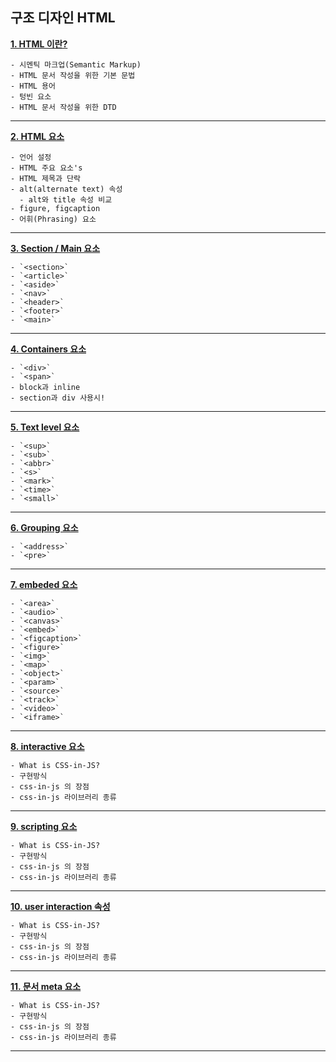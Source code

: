 ## 구조 디자인 HTML

**[1. HTML 이란?](https://github.com/dabin-lee/ddbb/html/elementfile/1_HTML_introduce.md)**

    - 시멘틱 마크업(Semantic Markup)
    - HTML 문서 작성을 위한 기본 문법
    - HTML 용어
    - 텅빈 요소
    - HTML 문서 작성을 위한 DTD
---

**[2. HTML 요소](https://github.com/dabin-lee/ddbb/html/elementfile/2_HTML_Element.md)**

    - 언어 설정
    - HTML 주요 요소's
    - HTML 제목과 단락
    - alt(alternate text) 속성
      - alt와 title 속성 비교
    - figure, figcaption
    - 어휘(Phrasing) 요소
---

**[3. Section / Main 요소](https://github.com/dabin-lee/ddbb/html/elementfile/3_section&main.md)**

    - `<section>`
    - `<article>`
    - `<aside>`
    - `<nav>`
    - `<header>`
    - `<footer>`
    - `<main>`

---

**[4. Containers 요소](https://github.com/dabin-lee/ddbb/html/elementfile/4_containers.md)**

    - `<div>`
    - `<span>`
    - block과 inline
    - section과 div 사용시!

---

**[5. Text level 요소](https://github.com/dabin-lee/ddbb/html/elementfile/5_textlevel.md)**

    - `<sup>`
    - `<sub>`
    - `<abbr>`
    - `<s>`
    - `<mark>`
    - `<time>`
    - `<small>`

---

**[6. Grouping 요소](https://github.com/dabin-lee/ddbb/html/elementfile/6_grouping.md)**

    - `<address>`
    - `<pre>`
---

**[7. embeded 요소](https://github.com/dabin-lee/ddbb/html/elementfile/7_Embeded.md)**

    - `<area>`
    - `<audio>`
    - `<canvas>`
    - `<embed>`
    - `<figcaption>`
    - `<figure>`
    - `<img>`
    - `<map>`
    - `<object>`
    - `<param>`
    - `<source>`
    - `<track>`
    - `<video>`
    - `<iframe>`
---

**[8. interactive 요소](https://github.com/dabin-lee/ddbb/html/elementfile/8_interactive.md)**

    - What is CSS-in-JS?
    - 구현방식
    - css-in-js 의 장점
    - css-in-js 라이브러리 종류
---

**[9. scripting 요소](https://github.com/dabin-lee/ddbb/html/elementfile/9_interactive.md)**

    - What is CSS-in-JS?
    - 구현방식
    - css-in-js 의 장점
    - css-in-js 라이브러리 종류
---

**[10. user interaction 속성](https://github.com/dabin-lee/ddbb/html/elementfile/10_UI.md)**

    - What is CSS-in-JS?
    - 구현방식
    - css-in-js 의 장점
    - css-in-js 라이브러리 종류
---

**[11. 문서 meta 요소](https://github.com/dabin-lee/ddbb/html/elementfile/11_meta.md)**

    - What is CSS-in-JS?
    - 구현방식
    - css-in-js 의 장점
    - css-in-js 라이브러리 종류
---